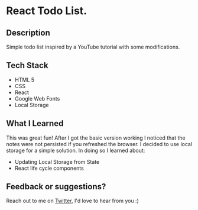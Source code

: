 # React Todo List.

## Description

Simple todo list inspired by a YouTube tutorial with some modifications.

## Tech Stack

- HTML 5
- CSS
- React
- Google Web Fonts
- Local Storage

## What I Learned

This was great fun! After I got the basic version working I noticed that the notes were not persisted if you refreshed the browser. I decided to use local storage for a simple solution. In doing so I learned about:

- Updating Local Storage from State
- React life cycle components

## Feedback or suggestions?

Reach out to me on [Twitter](https://twitter.com/megabitlabs), I'd love to hear from you :)
